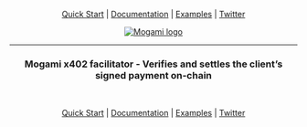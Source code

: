 <p align="center">
    <a href="https://mogami.gitbook.io/mogami/facilitator/get-started">Quick Start</a> | 
    <a href="https://mogami.gitbook.io/mogami">Documentation</a> | 
    <a href="https://github.com/mogami-tech/x402-examples">Examples</a> | 
    <a href="https://x.com/mogami_tech">Twitter</a>
</p>

<p align="center">
    <a href="https://mogami.gitbook.io/mogami/facilitator/get-started">
        <img    src="https://mogami.tech/images/logo/logo_mogami_vertical_small.png"
                alt="Mogami logo"/>
    </a>
</p>

<hr>

<h3 align="center">Mogami x402 facilitator - Verifies and settles the client’s signed payment on-chain </h2>
<br>

<p align="center">
    <a href="https://mogami.gitbook.io/mogami/facilitator/get-started">Quick Start</a> | 
    <a href="https://mogami.gitbook.io/mogami">Documentation</a> | 
    <a href="https://github.com/mogami-tech/x402-examples">Examples</a> | 
    <a href="https://x.com/mogami_tech">Twitter</a>
</p>